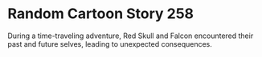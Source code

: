 # Random Cartoon Story 258

During a time-traveling adventure, Red Skull and Falcon encountered their past and future selves, leading to unexpected consequences.